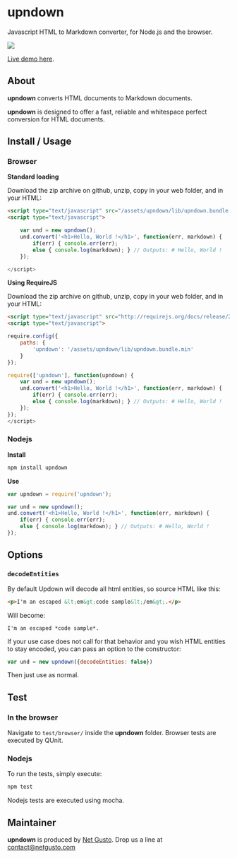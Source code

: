 # upndown

Javascript HTML to Markdown converter, for Node.js and the browser.

[![](https://travis-ci.org/netgusto/upndown.svg?branch=master)](https://travis-ci.org/netgusto/upndown)

[Live demo here](http://upndown.netgusto.com/).

## About

**upndown** converts HTML documents to Markdown documents.

**upndown** is designed to offer a fast, reliable and whitespace perfect conversion for HTML documents.

## Install / Usage

### Browser

**Standard loading**

Download the zip archive on github, unzip, copy in your web folder, and in your HTML:

```html
<script type="text/javascript" src="/assets/upndown/lib/upndown.bundle.min.js"></script>
<script type="text/javascript">

    var und = new upndown();
    und.convert('<h1>Hello, World !</h1>', function(err, markdown) {
        if(err) { console.err(err);
        else { console.log(markdown); } // Outputs: # Hello, World !
    });

</script>
```

**Using RequireJS**

Download the zip archive on github, unzip, copy in your web folder, and in your HTML:

```html
<script type="text/javascript" src="http://requirejs.org/docs/release/2.1.11/minified/require.js"></script>
<script type="text/javascript">

require.config({
    paths: {
        'upndown': '/assets/upndown/lib/upndown.bundle.min'
    }
});

require(['upndown'], function(upndown) {
    var und = new upndown();
    und.convert('<h1>Hello, World !</h1>', function(err, markdown) {
        if(err) { console.err(err);
        else { console.log(markdown); } // Outputs: # Hello, World !
    });
});
</script>
```


### Nodejs

**Install**

```bash
npm install upndown
```

**Use**

```js
var upndown = require('upndown');

var und = new upndown();
und.convert('<h1>Hello, World !</h1>', function(err, markdown) {
    if(err) { console.err(err);
    else { console.log(markdown); } // Outputs: # Hello, World !
});
```

## Options

### `decodeEntities`

By default Updown will decode all html entities, so source HTML like this:

```html
<p>I'm an escaped &lt;em&gt;code sample&lt;/em&gt;.</p>
```

Will become:

```
I'm an escaped *code sample*.
```

If your use case does not call for that behavior and you wish HTML entities to
stay encoded, you can pass an option to the constructor:

```js
var und = new upndown({decodeEntities: false})
```

Then just use as normal.

## Test

### In the browser

Navigate to `test/browser/` inside the **upndown** folder. Browser tests are executed by QUnit.

### Nodejs

To run the tests, simply execute:

```sh
npm test
```

Nodejs tests are executed using mocha.

## Maintainer

**upndown** is produced by [Net Gusto](http://netgusto.com). Drop us a line at <contact@netgusto.com>
